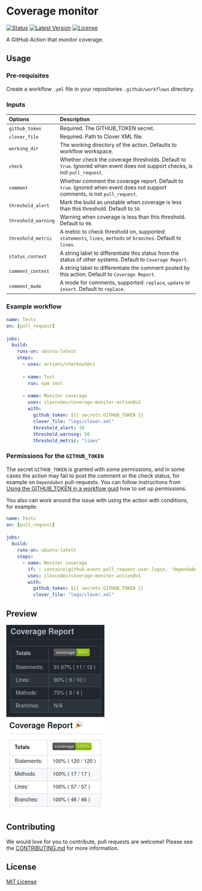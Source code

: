 # Coverage monitor

[![Status][ico-github-actions]][link-github]
[![Latest Version][ico-version]][link-github]
[![License][ico-license]][link-license]

[ico-github-actions]: https://github.com/slavcodev/coverage-monitor-action/workflows/build/badge.svg
[ico-version]: https://img.shields.io/github/tag/slavcodev/coverage-monitor-action.svg?label=latest
[ico-license]: https://img.shields.io/badge/License-MIT-blue.svg

[link-github]: https://github.com/slavcodev/coverage-monitor-action
[link-license]: LICENSE
[link-contributing]: .github/CONTRIBUTING.md

A GitHub Action that monitor coverage.

## Usage

### Pre-requisites

Create a workflow `.yml` file in your repositories `.github/workflows` directory.

### Inputs


| Options | Description |
| :-- | :-- |
| `github_token` | Required. The GITHUB_TOKEN secret. |
| `clover_file` | Required. Path to Clover XML file. |
| `working_dir` | The working directory of the action. Defaults to workflow workspace. |
| `check` | Whether check the coverage thresholds. Default to `true`. Ignored when event does not support checks, is not `pull_request`. |
| `comment` | Whether comment the coverage report. Default to `true`. Ignored when event does not support comments, is not `pull_request`. |
| `threshold_alert` | Mark the build as unstable when coverage is less than this threshold. Default to `50`. |
| `threshold_warning` | Warning when coverage is less than this threshold. Default to `90`. |
| `threshold_metric` | A metric to check threshold on, supported: `statements`, `lines`, `methods` or `branches`. Default to `lines`. |
| `status_context` | A string label to differentiate this status from the status of other systems. Default to `Coverage Report`. |
| `comment_context` | A string label to differentiate the comment posted by this action. Default to `Coverage Report`. |
| `comment_mode` | A mode for comments, supported: `replace`, `update` or `insert`. Default to `replace`. |

### Example workflow 

~~~yaml
name: Tests
on: [pull_request]

jobs:
  build:
    runs-on: ubuntu-latest
    steps:
      - uses: actions/checkout@v1

      - name: Test
        run: npm test

      - name: Monitor coverage
        uses: slavcodev/coverage-monitor-action@v1
        with:
          github_token: ${{ secrets.GITHUB_TOKEN }}
          clover_file: "logs/clover.xml"
          threshold_alert: 10
          threshold_warning: 50
          threshold_metric: "lines"
~~~

### Permissions for the `GITHUB_TOKEN`

The secret `GITHUB_TOKEN` is granted with some permissions, and in some cases the action may fail to post the comment or the check status,
for example on `Dependabot` pull-requests. You can follow instructions from [Using the GITHUB_TOKEN in a workflow guid](https://docs.github.com/en/actions/security-guides/automatic-token-authentication#using-the-github_token-in-a-workflow)
how to set up permissions.

You also can work around the issue with using the action with conditions, for example:

~~~yaml
name: Tests
on: [pull_request]

jobs:
  build:
    runs-on: ubuntu-latest
    steps:
      - name: Monitor coverage
        if: ! contains(github.event.pull_request.user.login, 'dependabot[bot]')
        uses: slavcodev/coverage-monitor-action@v1
        with:
          github_token: ${{ secrets.GITHUB_TOKEN }}
          clover_file: "logs/clover.xml"
~~~

## Preview

[![Screenshot][img-screenshot-dark]][link-example-pr]
[![Screenshot][img-screenshot-light]][link-example-pr]

[img-screenshot-dark]: screenshot.png#gh-dark-mode-only
[img-screenshot-light]: screenshot-light.png#gh-light-mode-only
[link-example-pr]: https://github.com/slavcodev/coverage-monitor-action/pull/1

## Contributing

We would love for you to contribute, pull requests are welcome!
Please see the [CONTRIBUTING.md][link-contributing] for more information.


## License

[MIT License][link-license]
